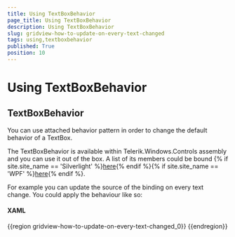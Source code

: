 ```yaml
---
title: Using TextBoxBehavior
page_title: Using TextBoxBehavior
description: Using TextBoxBehavior
slug: gridview-how-to-update-on-every-text-changed
tags: using,textboxbehavior
published: True
position: 10
---
```


# Using TextBoxBehavior



## TextBoxBehavior

You can use attached behavior pattern in order to change the default behavior of a TextBox.

The TextBoxBehavior is available within Telerik.Windows.Controls assembly and you can use it out of the box. A list of its members could be bound
        {% if site.site_name == 'Silverlight' %}[here](http://www.telerik.com/help/silverlight/methods_t_telerik_windows_controls_textboxbehavior.html){% endif %}{% if site.site_name == 'WPF' %}[here](http://www.telerik.com/help/wpf/methods_t_telerik_windows_controls_textboxbehavior.html){% endif %}.
        

For example you can update the source of the binding on every text change. You could apply the behaviour like so:
        



#### __XAML__

{{region gridview-how-to-update-on-every-text-changed_0}}
	<TextBox Text="{Binding Name}" telerik:TextBoxBehavior.UpdateTextOnTextChanged="True" />
	{{endregion}}


